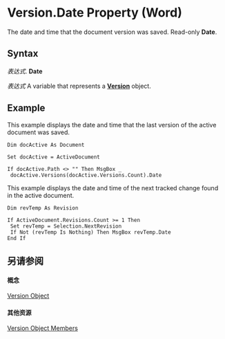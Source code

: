
# Version.Date Property (Word)

The date and time that the document version was saved. Read-only  **Date**.


## Syntax

 _表达式_. **Date**

 _表达式_ A variable that represents a **[Version](63eeefb0-2d63-75e6-a070-a4a80f243bc4.md)** object.


## Example

This example displays the date and time that the last version of the active document was saved.


```
Dim docActive As Document 
 
Set docActive = ActiveDocument 

```


```
If docActive.Path <> "" Then MsgBox _ 
 docActive.Versions(docActive.Versions.Count).Date
```

This example displays the date and time of the next tracked change found in the active document.




```
Dim revTemp As Revision 
 
If ActiveDocument.Revisions.Count >= 1 Then 
 Set revTemp = Selection.NextRevision 
 If Not (revTemp Is Nothing) Then MsgBox revTemp.Date 
End If
```


## 另请参阅


#### 概念


[Version Object](63eeefb0-2d63-75e6-a070-a4a80f243bc4.md)
#### 其他资源


[Version Object Members](http://msdn.microsoft.com/library/455c364b-7a12-f60d-81f8-7218bad3bb34%28Office.15%29.aspx)